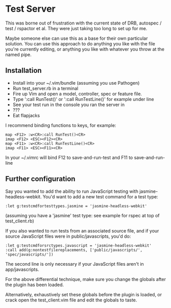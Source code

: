 # Test Server

This was borne out of frustration with the current state of DRB, autospec / test
/ rspactor et al. They were just taking too long to set up for me.

Maybe someone else can use this as a base for their own particular solution. You
can use this approach to do anything you like with the file you're currently
editing, or anything you like with whatever you throw at the named pipe.

## Installation

* Install into your ~/.vim/bundle (assuming you use Pathogen)
* Run test_server.rb in a terminal
* Fire up Vim and open a model, controller, spec or feature file.
* Type ':call RunTest()' or ':call RunTestLine()' for example under line
* See your test run in the console you ran the server in
* ???
* Eat flapjacks

I recommend binding functions to keys, for example:

    map <F12> :w<CR>:call RunTest()<CR>
    imap <F12> <ESC><F12><CR>
    map <F11> :w<CR>:call RunTestLine()<CR>
    imap <F11> <ESC><F11><CR>

In your ~/.vimrc will bind F12 to save-and-run-test and F11 to
save-and-run-line

## Further configuration

Say you wanted to add the ability to run JavaScript testing with
jasmine-headless-webkit. You'd want to add a new test command for a test type:

    :let g:testcmdfortesttypes.jasmine = 'jasmine-headless-webkit'
    
(assuming you have a 'jasmine' test type: see example for rspec at top of
test_client.rb)

If you also wanted to run tests from an associated source file, and if your
source JavaScript files were in public/javascripts, you'd do:

    :let g:testcmdforsrctypes.javascript = 'jasmine-headless-webkit'
    :call add(g:nontestfilereplacements, ['public/javascripts/', 'spec/javascripts/'])

The second line is only necessary if your JavaScript files aren't in
app/javascripts.

For the above differential technique, make sure you change the globals after
the plugin has been loaded.

Alternatively, exhaustively set these globals before the plugin is loaded, or
crack open the test_client.vim file and edit the globals to taste.
